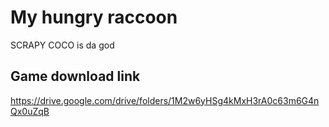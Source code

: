 # My hungry raccoon
SCRAPY COCO is da god

## Game download link
https://drive.google.com/drive/folders/1M2w6yHSg4kMxH3rA0c63m6G4nQx0uZqB

